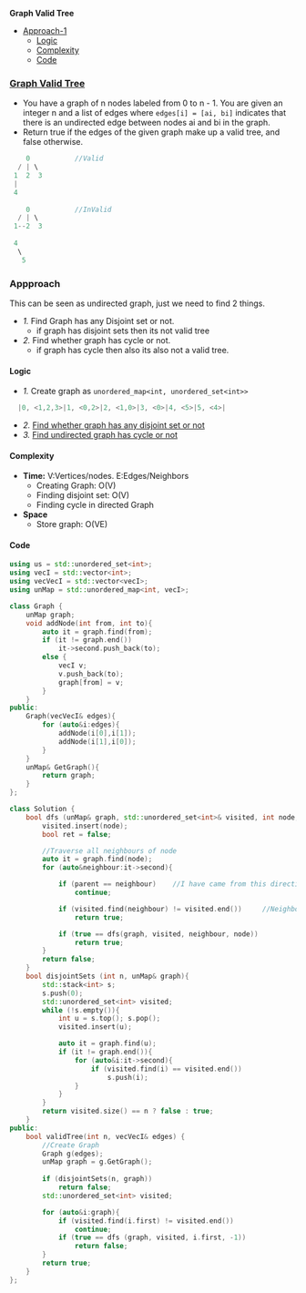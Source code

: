**Graph Valid Tree**
- [Approach-1](#a1)
  - [Logic](#l)
  - [Complexity](#co)
  - [Code](#c)

### [Graph Valid Tree](https://leetcode.com/problems/graph-valid-tree/)
- You have a graph of n nodes labeled from 0 to n - 1. You are given an integer n and a list of edges where `edges[i] = [ai, bi]` indicates that there is an undirected edge between nodes ai and bi in the graph.
- Return true if the edges of the given graph make up a valid tree, and false otherwise.
```c
    0           //Valid
  / | \
 1  2  3
 |
 4 
      
    0           //InValid
  / | \
 1--2  3
      
 4
  \
   5
```

<a name=a1></a>
### Appproach
This can be seen as undirected graph, just we need to find 2 things.
- _1._ Find Graph has any Disjoint set or not.
  - if graph has disjoint sets then its not valid tree
- _2._ Find whether graph has cycle or not.
  - if graph has cycle then also its also not a valid tree.

<a name=l></a>
#### Logic
- _1._ Create graph as `unordered_map<int, unordered_set<int>>`
```c
  |0, <1,2,3>|1, <0,2>|2, <1,0>|3, <0>|4, <5>|5, <4>|
```
- _2._ [Find whether graph has any disjoint set or not](/DS_Questions/Data_Structures/Graphs/ConnectedComponents_DisjointSet/)
- _3._ [Find undirected graph has cycle or not](/DS_Questions/Questions/Graphs/Find/Undirected_Graph/Cycle_in_undirected_graph.md)

<a name=co></a>
#### Complexity
- **Time:** V:Vertices/nodes. E:Edges/Neighbors
  - Creating Graph: O(V)
  - Finding disjoint set: O(V)
  - Finding cycle in directed Graph
- **Space**
  - Store graph: O(VE)

<a name=c></a>
#### Code
```cpp
using us = std::unordered_set<int>;
using vecI = std::vector<int>;
using vecVecI = std::vector<vecI>;
using unMap = std::unordered_map<int, vecI>;

class Graph {
    unMap graph;
    void addNode(int from, int to){
        auto it = graph.find(from);
        if (it != graph.end())
            it->second.push_back(to);
        else {
            vecI v;
            v.push_back(to);
            graph[from] = v;
        }
    }
public:
    Graph(vecVecI& edges){
        for (auto&i:edges){
            addNode(i[0],i[1]);
            addNode(i[1],i[0]);
        }
    }
    unMap& GetGraph(){
        return graph;
    }
};

class Solution {
    bool dfs (unMap& graph, std::unordered_set<int>& visited, int node, int parent){
        visited.insert(node);
        bool ret = false;

        //Traverse all neighbours of node
        auto it = graph.find(node);
        for (auto&neighbour:it->second){

            if (parent == neighbour)    //I have came from this direction donot move back
                continue;

            if (visited.find(neighbour) != visited.end())     //Neighbour not yet visited
                return true;

            if (true == dfs(graph, visited, neighbour, node))
                return true;
        }
        return false;
    } 
    bool disjointSets (int n, unMap& graph){
        std::stack<int> s;
        s.push(0);
        std::unordered_set<int> visited;
        while (!s.empty()){
            int u = s.top(); s.pop();
            visited.insert(u);

            auto it = graph.find(u);
            if (it != graph.end()){
                for (auto&i:it->second){
                    if (visited.find(i) == visited.end())
                        s.push(i);
                }
            }
        }
        return visited.size() == n ? false : true;
    }    
public:
    bool validTree(int n, vecVecI& edges) {
        //Create Graph
        Graph g(edges);
        unMap graph = g.GetGraph();
        
        if (disjointSets(n, graph))
            return false;
        std::unordered_set<int> visited;

        for (auto&i:graph){
            if (visited.find(i.first) != visited.end())
                continue;
            if (true == dfs (graph, visited, i.first, -1))
                return false;
        }
        return true;        
    }
};
```
